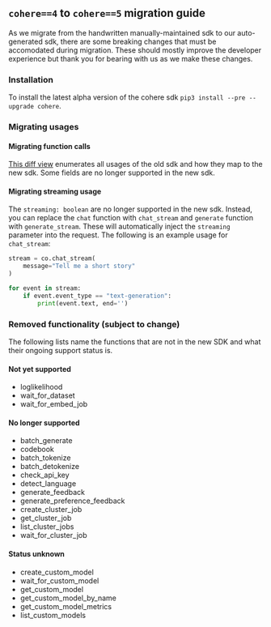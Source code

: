 ## `cohere==4` to `cohere==5` migration guide

As we migrate from the handwritten manually-maintained sdk to our auto-generated sdk, there are some breaking changes that must be accomodated during migration. These should mostly improve the developer experience but thank you for bearing with us as we make these changes.

### Installation

To install the latest alpha version of the cohere sdk `pip3 install --pre --upgrade cohere`.

### Migrating usages

#### Migrating function calls

[This diff view](https://github.com/cohere-ai/cohere-python/compare/old-usage...new-usage) enumerates all usages of the old sdk and how they map to the new sdk. Some fields are no longer supported in the new sdk.

#### Migrating streaming usage

The `streaming: boolean` are no longer supported in the new sdk. Instead, you can replace the `chat` function with `chat_stream` and `generate` function with `generate_stream`. These will automatically inject the `streaming` parameter into the request. The following is an example usage for `chat_stream`:

```python
stream = co.chat_stream(
    message="Tell me a short story"
)

for event in stream:
    if event.event_type == "text-generation":
        print(event.text, end='')
```

### Removed functionality (subject to change)

The following lists name the functions that are not in the new SDK and what their ongoing support status is.

#### Not yet supported

* loglikelihood
* wait_for_dataset
* wait_for_embed_job

#### No longer supported

* batch_generate
* codebook
* batch_tokenize
* batch_detokenize
* check_api_key
* detect_language
* generate_feedback
* generate_preference_feedback
* create_cluster_job
* get_cluster_job
* list_cluster_jobs
* wait_for_cluster_job

#### Status unknown

* create_custom_model
* wait_for_custom_model
* get_custom_model
* get_custom_model_by_name
* get_custom_model_metrics
* list_custom_models
